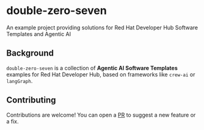 # double-zero-seven

An example project providing solutions for Red Hat Developer Hub Software Templates and Agentic AI

## Background

`double-zero-seven` is a collection of **Agentic AI Software Templates** examples for Red Hat Developer Hub, based on frameworks like `crew-ai` or `langGraph`.

## Contributing

Contributions are welcome! You can open a [PR](https://github.com/thepetk/double-zero-seven/pulls) to suggest a new feature or a fix.
